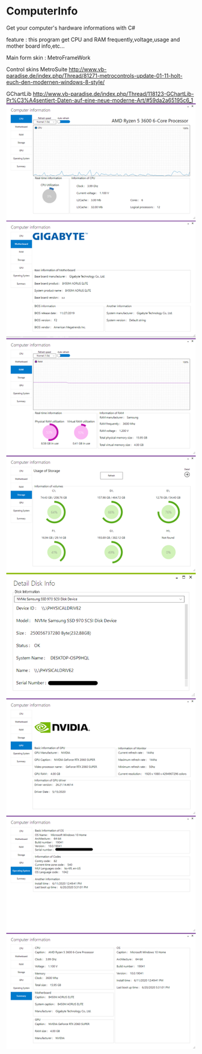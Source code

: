 # ComputerInfo
Get your computer's hardware informations with C#

feature : this program get CPU and RAM frequently,voltage,usage and mother board info,etc...

Main form skin : MetroFrameWork

Control skins
  MetroSuite 
  http://www.vb-paradise.de/index.php/Thread/81271-metrocontrols-update-01-11-holt-euch-den-modernen-windows-8-style/
  
  GChartLib 
  http://www.vb-paradise.de/index.php/Thread/118123-GChartLib-Pr%C3%A4sentiert-Daten-auf-eine-neue-moderne-Art/#59da2a65195c6_1
![cpu](./screenshot/cpu.png)
![motherboard](./screenshot/motherboard.png)
![ram](./screenshot/ram.png)
![storage](./screenshot/storage.png)
![detailstoarge](./screenshot/detailstoarge.png)
![gpu](./screenshot/gpu.png)
![os](./screenshot/os.png)
![summary](./screenshot/summary.png)
